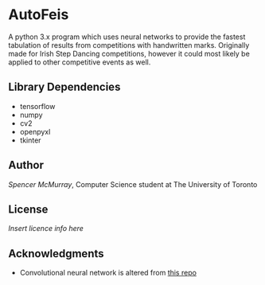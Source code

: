 # AutoFeis

A python 3.x program which uses neural networks to provide the fastest
tabulation of results from competitions with handwritten marks. Originally
made for Irish Step Dancing competitions, however it could most likely be
applied to other competitive events as well.

## Library Dependencies

* tensorflow
* numpy
* cv2
* openpyxl
* tkinter

## Author

*Spencer McMurray*, Computer Science student at The University of Toronto

## License

*Insert licence info here*

## Acknowledgments

* Convolutional neural network is altered from [this repo](https://github.com/Hvass-Labs/TensorFlow-Tutorials)

